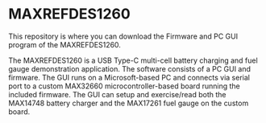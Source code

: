 # MAXREFDES1260
 This repository is where you can download the Firmware and PC GUI program of the MAXREFDES1260.
 
The MAXREFDES1260 is a USB Type-C multi-cell battery charging and fuel gauge demonstration application. The software consists of a PC GUI and firmware. The GUI runs on a Microsoft-based PC and connects via serial port to a custom MAX32660 microcontroller-based board running the included firmware. The GUI can setup and exercise/read both the MAX14748 battery charger and the MAX17261 fuel gauge on the custom board. 
